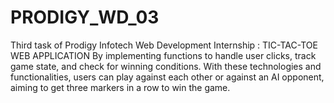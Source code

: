 # PRODIGY_WD_03
Third task of Prodigy Infotech Web Development Internship : TIC-TAC-TOE WEB APPLICATION By implementing functions to handle user clicks, track game state, and check for winning conditions. With these technologies and functionalities, users can play against each other or against an AI opponent, aiming to get three markers in a row to win the game.
